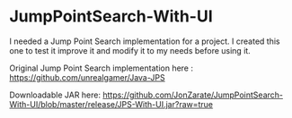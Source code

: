 # JumpPointSearch-With-UI

I needed a Jump Point Search implementation for a project. I created this one to test it improve it and modify it to my needs before using it.

Original Jump Point Search implementation here : https://github.com/unrealgamer/Java-JPS 

Downloadable JAR here: https://github.com/JonZarate/JumpPointSearch-With-UI/blob/master/release/JPS-With-UI.jar?raw=true


